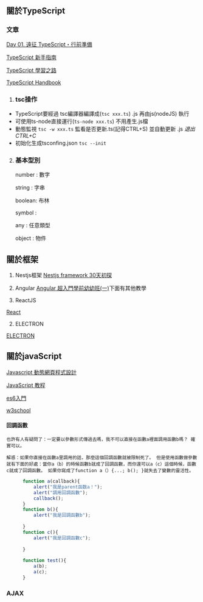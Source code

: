 ## 關於TypeScript 

### 文章
   [Day 01. 遠征 TypeScript・行前準備](https://ithelp.ithome.com.tw/articles/10214714)

   [TypeScript 新手指南](https://willh.gitbook.io/typescript-tutorial/introduction)

   [TypeScript 學習之路](https://magiclen.org/typescript-introduction/)

   [TypeScript Handbook](https://zhongsp.gitbooks.io/typescript-handbook/content/)

1. ### tsc操作
   
- TypeScript要經過 tsc編譯器編譯成(```tsc xxx.ts```) .js 再由js(nodeJS) 執行 
- 可使用ts-node直接運行(```ts-node xxx.ts```) 不用產生.js檔
- 動態監視 ```tsc -w xxx.ts``` 監看是否更新.ts(記得CTRL+S) 並自動更新 .js  *退出CTRL+C*
- 初始化生成tsconfing.json ```tsc --init```
   
2. ### 基本型別
    
   number : 數字 

   string : 字串 

   boolean: 布林

   symbol : 

   any    : 任意類型 

   object : 物件

## 關於框架
   1. Nestjs框架
   [Nestjs framework 30天初探](https://ithelp.ithome.com.tw/articles/10190659)


   1. Angular
   [Angular 超入門學前幼幼班(一)](https://w3c.hexschool.com/blog/ece02e8d)下面有其他教學

   1. ReactJS

   [React](https://zh-hant.reactjs.org/)
   
   2. ELECTRON

   [ELECTRON](https://www.electronjs.org/docs)


## 關於javaScript

   [Javascript 動態網頁程式設計](http://dic.vbird.tw/javascript/unit02.php)
   
   [JavaScript 教程](https://wangdoc.com/javascript/dom/nodelist.html)

   [es6入門](https://es6.ruanyifeng.com/#docs/function)

   [w3school](http://www.w3big.com/zh-TW/js/js-if-else.html)

   #### 回調函數

    也許有人有疑問了：一定要以參數形式傳過去嗎，我不可以直接在函數a裡面調用函數b嗎？ 確實可以。

    解惑：如果你直接在函數a里調用的話，那麼這個回調函數就被限制死了。 但是使用函數做參數就有下面的好處：當你a（b）的時候函數b就成了回調函數，而你還可以a（c）這個時候，函數c就成了回調函數。 如果你寫成了function a（）{...; b(); }就失去了變數的靈活性。

```js
      function a(callback){   
          alert("我是parent函数a！");
          alert("調用回調函數");
          callback();
      }
      function b(){
          alert("我是回調函數b");
      
      }
      function c(){
          alert("我是回調函數c");
      
      }
      
      function test(){
          a(b);
          a(c);
      }

```

   ### AJAX

